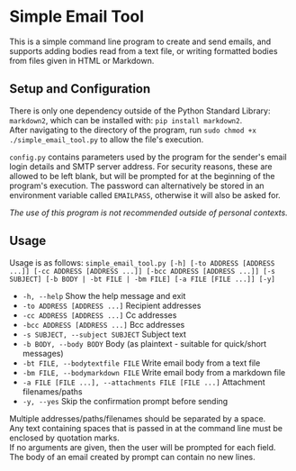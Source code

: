# Simple Email Tool
This is a simple command line program to create and send emails, and supports 
adding bodies read from a text file, or writing formatted bodies from files 
given in HTML or Markdown.

## Setup and Configuration
There is only one dependency outside of the Python Standard Library: 
`markdown2`, which can be installed with: `pip install markdown2`.  
After navigating to the directory of the program, run 
`sudo chmod +x ./simple_email_tool.py` to allow the file's execution.  

`config.py` contains parameters used by the program for the sender's email 
login details and SMTP server address. For security reasons, these are allowed 
to be left blank, but will be prompted for at the beginning of the program's 
execution. The password can alternatively be stored in an environment 
variable called `EMAILPASS`, otherwise it will also be asked for.  

*The use of this program is not recommended outside of personal contexts.*

## Usage
Usage is as follows: 
`simple_email_tool.py [-h] [-to ADDRESS [ADDRESS ...]] [-cc ADDRESS [ADDRESS ...]] [-bcc ADDRESS [ADDRESS ...]] [-s SUBJECT] [-b BODY | -bt FILE | -bm FILE] [-a FILE [FILE ...]] [-y]`
- `-h, --help` Show the help message and exit
- `-to ADDRESS [ADDRESS ...]` Recipient addresses
- `-cc ADDRESS [ADDRESS ...]` Cc addresses
- `-bcc ADDRESS [ADDRESS ...]` Bcc addresses
- `-s SUBJECT, --subject SUBJECT` Subject text
- `-b BODY, --body BODY` Body (as plaintext - suitable for quick/short messages)
- `-bt FILE, --bodytextfile FILE` Write email body from a text file
- `-bm FILE, --bodymarkdown FILE` Write email body from a markdown file
- `-a FILE [FILE ...], --attachments FILE [FILE ...]` Attachment filenames/paths
- `-y, --yes` Skip the confirmation prompt before sending

Multiple addresses/paths/filenames should be separated by a space.  
Any text containing spaces that is passed in at the command line must be enclosed by 
quotation marks.  
If no arguments are given, then the user will be prompted for each field.  
The body of an email created by prompt can contain no new lines.
